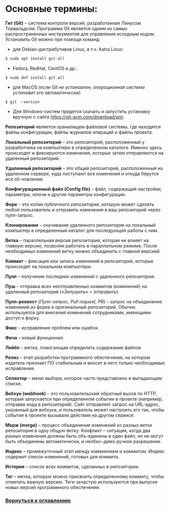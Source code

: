 # Основные термины:
**Гит (Git)** – система контроля версий, разработанная Линусом Торвальдсом. Программа Git является одним из самых распространенных инструментов для управления исходным кодом. Установить Git можно при помощи команд:

* для Debian-дистрибутивов Linux, в т.ч. Astra Linux:

~~~sh
$ sudo apt install git-all
~~~

* Fedora, RedHat, CentOS и др.:
 
```
$ sudo dnf install git-all
```

* для MacOS *(если Git не установлен, операционная система установит его автоматически)*:
 
```
$ git --version
```

* Для Windows-систем придется скачать и запустить установку вручную с сайта <https://git-scm.com/download/win>.

**Репозиторий** является хранилищем файловой системы, где находятся файлы конфигурации, файлы журналов операций и файлы проекта.

**Локальный репозиторий** – это репозиторий, расположенный у разработчика на компьютере в определенном каталоге. Именно здесь происходят и фиксируются изменения, которые затем отправляются на удаленный репозиторий.

**Удаленный репозиторий** – это общий репозиторий, расположенный на удаленном сервере, куда поступают все изменения и откуда берутся все об-новления.

**Конфигурационный файл (Config file)** – файл, содержащий настройки, параметры, ключи и другие параметры конфигурации.

**Форк** – это копия публичного репозитория, которую может сделать любой пользователь и отправить изменения в ваш репозиторий через пулл-запрос.

**Клонирование** – скачивание удаленного репозитория на локальный компьютер в определенный каталог для последующей работы с ним.

**Ветка** – параллельная версия репозитория, которая не влияет на главную версию, позволяя работать в параллельном режиме. После необходимых изменений ветку можно объединить с главной версией.

**Коммит** – фиксация или запись изменений в репозиторий, которые происходят на локальном компьютере.

**Пулл** – получение последних изменений с удаленного репозитория.

**Пуш** – отправка всех неотправленных коммитов (изменений) на удаленный репозиторий (*«Запушить» = отправить*).

**Пулл-реквест** (*Пулл-запрос, Pull request, PR*) – запрос на объединение изменений из форка в оригинальный репозиторий. Обычно используется для внесения изменений сотрудниками, имеющими доступ к форку.


**Фикс** – исправление проблем или ошибок.

**Фича** – новый функционал.

**Лейбл** – метка, помогающая определить содержание файлов.

**Релиз** – этап разработки программного обеспечения, на котором издатель признает ПО стабильным и вносит в него только необходимые исправления.

**Селектор** – меню выбора, которое часто представлено в выпадающем списке.

**Вебхук (webhook)** – это пользовательский обратный вызов по HTTP, который запускается при определенном событии в проекте (например, отправке кода в репозиторий). Сайт отправляет запрос на URL-адрес, указанный для вебхука, и пользователь может настроить его так, чтобы события в проекте вызывали действия на другом сервисе.

**Мерж (merge)** – процесс объединения изменений из разных веток репозитория в одну общую ветку.
Конфликт – ситуация, когда два разных изменения должны быть объ-единены в один файл, но не могут быть объединены автоматически, и необхо¬димо ручное разрешение.

**Индекс** – промежуточный этап между изменением и коммитом. Индекс содержит список изменений, готовых для коммита.

**История** – список всех коммитов, сделанных в репозитории.

**Тег** – метка, которую можно присвоить определенному коммиту, чтобы отметить важную версию. Теги зачастую используются при выпуске новых версий программного обеспечения.


### [Вернуться к оглавлению][README]
[README]:README.md

